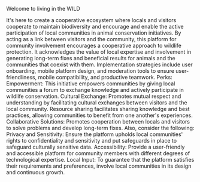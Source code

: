 Welcome to living in the WILD

It's here to create a cooperative ecosystem where locals and visitors cooperate to maintain biodiversity and encourage and enable the active participation of local communities in animal conservation initiatives. By acting as a link between visitors and the community, this platform for community involvement encourages a cooperative approach to wildlife protection. It acknowledges the value of local expertise and involvement in generating long-term fixes and beneficial results for animals and the communities that coexist with them. Implementation strategies include user onboarding, mobile platform design, and moderation tools to ensure user-friendliness, mobile compatibility, and productive teamwork.
Perks:
Empowerment: This initiative empowers communities by giving local communities a forum to exchange knowledge and actively participate in wildlife conservation.
Cultural Exchange: Promotes mutual respect and understanding by facilitating cultural exchanges between visitors and the local community.
Resource sharing facilitates sharing knowledge and best practices, allowing communities to benefit from one another's experiences.
Collaborative Solutions: Promotes cooperation between locals and visitors to solve problems and develop long-term fixes.
Also, consider the following:
Privacy and Sensitivity: Ensure the platform upholds local communities' rights to confidentiality and sensitivity and put safeguards in place to safeguard culturally sensitive data.
Accessibility: Provide a user-friendly and accessible platform for community members with different degrees of technological expertise.
Local Input: To guarantee that the platform satisfies their requirements and preferences, involve local communities in its design and continuous growth.
